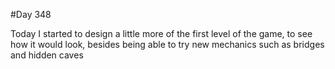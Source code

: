 #Day 348

Today I started to design a little more of the first level of the game, to see how it would look, besides being able to try new mechanics such as bridges and hidden caves
